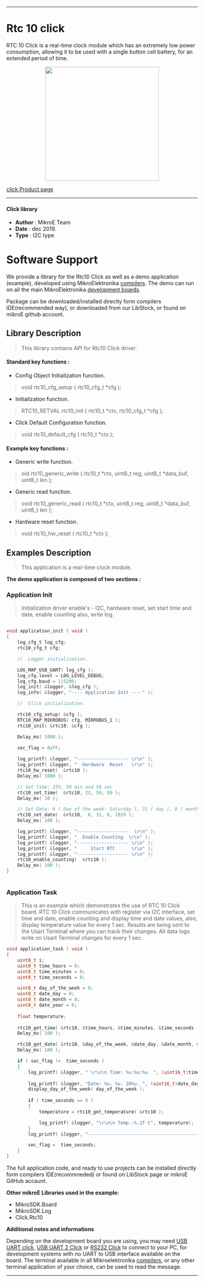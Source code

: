 

---
# Rtc 10 click

RTC 10 Click is a real-time clock module which has an extremely low power consumption, allowing it to be used with a single button cell battery, for an extended period of time.

<p align="center">
  <img src="https://download.mikroe.com/images/click_for_ide/rtc10_click.png" height=300px>
</p>

[click Product page](https://www.mikroe.com/rtc-10-click)

---


#### Click library 

- **Author**        : MikroE Team
- **Date**          : dec 2019.
- **Type**          : I2C type


# Software Support

We provide a library for the Rtc10 Click 
as well as a demo application (example), developed using MikroElektronika 
[compilers](https://shop.mikroe.com/compilers). 
The demo can run on all the main MikroElektronika [development boards](https://shop.mikroe.com/development-boards).

Package can be downloaded/installed directly form compilers IDE(recommended way), or downloaded from our LibStock, or found on mikroE github account. 

## Library Description

> This library contains API for Rtc10 Click driver.

#### Standard key functions :

- Config Object Initialization function.
> void rtc10_cfg_setup ( rtc10_cfg_t *cfg ); 
 
- Initialization function.
> RTC10_RETVAL rtc10_init ( rtc10_t *ctx, rtc10_cfg_t *cfg );

- Click Default Configuration function.
> void rtc10_default_cfg ( rtc10_t *ctx );


#### Example key functions :

- Generic write function.
> oid rtc10_generic_write ( rtc10_t *ctx, uint8_t reg, uint8_t *data_buf, uint8_t len );
 
- Generic read function.
> void rtc10_generic_read ( rtc10_t *ctx, uint8_t reg, uint8_t *data_buf, uint8_t len );

- Hardware reset function.
> void rtc10_hw_reset ( rtc10_t *ctx );

## Examples Description 

> This application is a real-time clock module. 

**The demo application is composed of two sections :**

### Application Init 

> Initialization driver enable's - I2C, hardware reset, set start time and date, enable counting also, write log. 

```c

void application_init ( void )
{
    log_cfg_t log_cfg;
    rtc10_cfg_t cfg;

    //  Logger initialization.

    LOG_MAP_USB_UART( log_cfg );
    log_cfg.level = LOG_LEVEL_DEBUG;
    log_cfg.baud = 115200;
    log_init( &logger, &log_cfg );
    log_info( &logger, "---- Application Init ----" );

    //  Click initialization.

    rtc10_cfg_setup( &cfg );
    RTC10_MAP_MIKROBUS( cfg, MIKROBUS_1 );
    rtc10_init( &rtc10, &cfg );

    Delay_ms( 1000 );
    
    sec_flag = 0xFF;

    log_printf( &logger, "------------------- \r\n" );
    log_printf( &logger, "  Hardware  Reset   \r\n" );
    rtc10_hw_reset(  &rtc10 );
    Delay_ms( 1000 );

    // Set Time: 23h, 59 min and 50 sec
    rtc10_set_time(  &rtc10, 23, 59, 50 );
    Delay_ms( 10 );

    // Set Date: 6 ( Day of the week: Saturday ), 31 ( day ), 8 ( month ) and 2019 ( year )
    rtc10_set_date(  &rtc10,  6, 31, 8, 2019 );
    Delay_ms( 100 );

    log_printf( &logger, "-------------------  \r\n" );
    log_printf( &logger, "  Enable Counting  \r\n" );
    log_printf( &logger, "------------------- \r\n" );
    log_printf( &logger, "     Start RTC      \r\n" );
    log_printf( &logger, "------------------- \r\n" );
    rtc10_enable_counting(  &rtc10 );
    Delay_ms( 100 );
}
  
```

### Application Task

> This is an example which demonstrates the use of RTC 10 Click board.
  RTC 10 Click communicates with register via I2C interface,
  set time and date, enable counting and display time and date values,
  also, display temperature value for every 1 sec.
  Results are being sent to the Usart Terminal where you can track their changes.
  All data logs write on Usart Terminal changes for every 1 sec. 

```c
void application_task ( void )
{
    uint8_t i;
    uint8_t time_hours = 0;
    uint8_t time_minutes = 0;
    uint8_t time_seconds = 0;

    uint8_t day_of_the_week = 0;
    uint8_t date_day = 0;
    uint8_t date_month = 0;
    uint8_t date_year = 0;
    
    float temperature;
    
    rtc10_get_time( &rtc10, &time_hours, &time_minutes, &time_seconds );
    Delay_ms( 100 );

    rtc10_get_date( &rtc10, &day_of_the_week, &date_day, &date_month, &date_year );
    Delay_ms( 100 );

    if ( sec_flag !=  time_seconds )
    {
        log_printf( &logger, " \r\n\n Time: %u:%u:%u  ", (uint16_t)time_hours, (uint16_t)time_minutes, (uint16_t)time_seconds );
        
        log_printf( &logger, "Date: %u. %u. 20%u. ", (uint16_t)date_day, (uint16_t)date_month, (uint16_t)date_year );
        display_day_of_the_week( day_of_the_week );
        
        if ( time_seconds == 0 )
        {
            temperature = rtc10_get_temperature( &rtc10 );

            log_printf( &logger, "\r\n\n Temp.:%.2f C", temperature);
        }
        log_printf( &logger, "--------------------------------------------" );

        sec_flag =  time_seconds;
    }
}
```

The full application code, and ready to use projects can be  installed directly form compilers IDE(recommneded) or found on LibStock page or mikroE GitHub accaunt.

**Other mikroE Libraries used in the example:** 

- MikroSDK.Board
- MikroSDK.Log
- Click.Rtc10

**Additional notes and informations**

Depending on the development board you are using, you may need 
[USB UART click](https://shop.mikroe.com/usb-uart-click), 
[USB UART 2 Click](https://shop.mikroe.com/usb-uart-2-click) or 
[RS232 Click](https://shop.mikroe.com/rs232-click) to connect to your PC, for 
development systems with no UART to USB interface available on the board. The 
terminal available in all Mikroelektronika 
[compilers](https://shop.mikroe.com/compilers), or any other terminal application 
of your choice, can be used to read the message.



---
